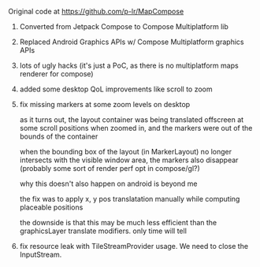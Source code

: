 Original code at https://github.com/p-lr/MapCompose

1. Converted from Jetpack Compose to Compose Multiplatform lib
2. Replaced Android Graphics APIs w/ Compose Multiplatform graphics APIs
3. lots of ugly hacks (it's just a PoC, as there is no multiplatform maps renderer for compose)
4. added some desktop QoL improvements like scroll to zoom
5. fix missing markers at some zoom levels on desktop
   
   as it turns out, the layout container was being translated offscreen at some scroll positions
       when zoomed in, and the markers were out of the bounds of the container

   when the bounding box of the layout (in MarkerLayout)
       no longer intersects with the visible
       window area, the markers also disappear (probably some sort of render perf opt in compose/gl?)

   why this doesn't also happen on android is beyond me

   the fix was to apply x, y pos translatation manually while computing placeable positions

   the downside is that this may be much less efficient than the graphicsLayer translate modifiers. only time will tell
6. fix resource leak with TileStreamProvider usage. We need to close the InputStream.

